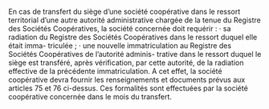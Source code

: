 En cas de transfert du siège d’une société coopérative dans le ressort territorial d’une autre autorité administrative chargée de la tenue du Registre des Sociétés Coopératives, la société concernée doit requérir :
· sa radiation du Registre des Sociétés Coopératives dans le ressort duquel elle était imma-
triculée ;
· une nouvelle immatriculation au Registre des Sociétés Coopératives de l’autorité adminis-
trative dans le ressort duquel le siège est transféré, après vérification, par cette autorité, de la radiation effective de la précédente immatriculation.
A cet effet, la société coopérative devra fournir les renseignements et documents prévus aux articles 75 et 76 ci-dessus.
Ces formalités sont effectuées par la société coopérative concernée dans le mois du transfert.